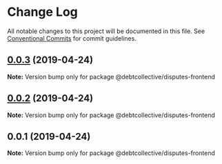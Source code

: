 # Change Log

All notable changes to this project will be documented in this file.
See [Conventional Commits](https://conventionalcommits.org) for commit guidelines.

## [0.0.3](https://github.com/debtcollective/disputes/compare/v0.0.2...v0.0.3) (2019-04-24)

**Note:** Version bump only for package @debtcollective/disputes-frontend





## [0.0.2](https://github.com/debtcollective/disputes/compare/v0.0.1...v0.0.2) (2019-04-24)

**Note:** Version bump only for package @debtcollective/disputes-frontend





## 0.0.1 (2019-04-24)

**Note:** Version bump only for package @debtcollective/disputes-frontend

